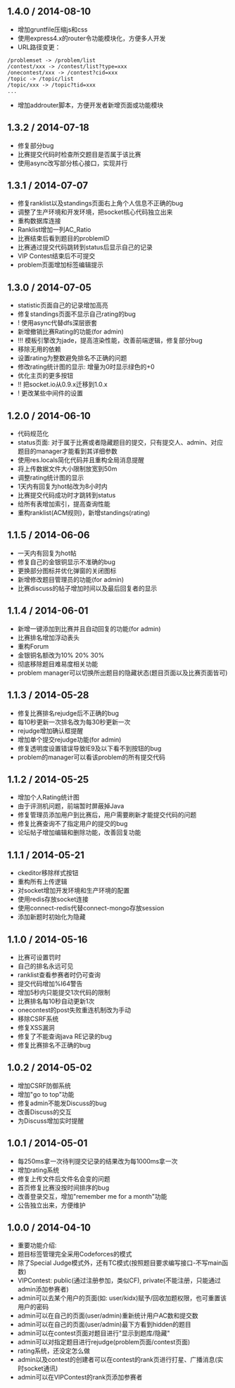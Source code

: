 ## 1.4.0 / 2014-08-10
* 增加gruntfile压缩js和css
* 使用express4.x的router令功能模块化，方便多人开发
* URL路径变更：
```
/problemset -> /problem/list
/contest/xxx -> /contest/list?type=xxx
/onecontest/xxx -> /contest?cid=xxx
/topic -> /topic/list
/topic/xxx -> /topic?tid=xxx
...
```
* 增加addrouter脚本，方便开发者新增页面或功能模块

## 1.3.2 / 2014-07-18
* 修复部分bug
* 比赛提交代码时检查所交题目是否属于该比赛
* 使用async改写部分核心接口，实现并行

## 1.3.1 / 2014-07-07
* 修复ranklist以及standings页面右上角个人信息不正确的bug
* 调整了生产环境和开发环境，把socket核心代码独立出来
* 重构数据库连接
* Ranklist增加一列AC_Ratio
* 比赛结束后看到题目的problemID
* 比赛通过提交代码跳转到status后显示自己的记录
* VIP Contest结束后不可提交
* problem页面增加标签编辑提示

## 1.3.0 / 2014-07-05
* statistic页面自己的记录增加高亮
* 修复standings页面不显示自己rating的bug
* ! 使用async代替dfs深层嵌套
* 新增撤销比赛Rating的功能(for admin)
* !!! 模板引擎改为jade，提高渲染性能，改善前端逻辑，修复部分bug
* 移除无用的依赖
* 设置rating为整数避免排名不正确的问题
* 修改rating统计图的显示: 增量为0时显示绿色的+0
* 优化主页的更多按钮
* !! 把socket.io从0.9.x迁移到1.0.x
* ! 更改某些中间件的设置

## 1.2.0 / 2014-06-10
* 代码规范化
* status页面: 对于属于比赛或者隐藏题目的提交，只有提交人、admin、对应题目的manager才能看到其详细参数
* 使用res.locals简化代码并且重构全局消息提醒
* 将上传数据文件大小限制放宽到50m
* 调整rating统计图的显示
* 1天内有回复为hot帖改为8小时内
* 比赛提交代码成功时才跳转到status
* 给所有表增加索引，提高查询性能
* 重构ranklist(ACM规则)，新增standings(rating)

## 1.1.5 / 2014-06-06
* 一天内有回复为hot帖
* 修复自己的金银铜显示不准确的bug
* 更换部分图标并优化弹窗的关闭图标
* 新增修改题目管理员的功能(for admin)
* 比赛discuss的帖子增加时间以及最后回复者的显示

## 1.1.4 / 2014-06-01
* 新增一键添加到比赛并且自动回复的功能(for admin)
* 比赛排名增加浮动表头
* 重构Forum
* 金银铜名额改为10% 20% 30%
* 彻底移除题目难易度相关功能
* problem manager可以切换所出题目的隐藏状态(题目页面以及比赛页面皆可)

## 1.1.3 / 2014-05-28
* 修复比赛排名rejudge后不正确的bug
* 每10秒更新一次排名改为每30秒更新一次
* rejudge增加确认框提醒
* 增加单个提交rejudge功能(for admin)
* 修复透明度设置错误导致IE9及以下看不到按钮的bug
* problem的manager可以看该problem的所有提交代码

## 1.1.2 / 2014-05-25
* 增加个人Rating统计图
* 由于评测机问题，前端暂时屏蔽掉Java
* 修复管理员添加用户到比赛后，用户需要刷新才能提交代码的问题
* 修复比赛查询不了指定用户的提交的bug
* 论坛帖子增加编辑和删除功能，改善回复功能

## 1.1.1 / 2014-05-21
* ckeditor移除样式按钮
* 重构所有上传逻辑
* 对socket增加开发环境和生产环境的配置
* 使用redis存放socket连接
* 使用connect-redis代替connect-mongo存放session
* 添加新题时初始化为隐藏

## 1.1.0 / 2014-05-16
* 比赛可设置罚时
* 自己的排名永远可见
* ranklist查看参赛者时仍可查询
* 提交代码增加%I64警告
* 增加5秒内只能提交1次代码的限制
* 比赛排名每10秒自动更新1次
* onecontest的post失败重连机制改为手动
* 移除CSRF系统
* 修复XSS漏洞
* 修复了不能查询java RE记录的bug
* 修复比赛排名不正确的bug

## 1.0.2 / 2014-05-02
* 增加CSRF防御系统
* 增加"go to top"功能
* 修复admin不能发Discuss的bug
* 改善Discuss的交互
* 为Discuss增加实时提醒

## 1.0.1 / 2014-05-01
* 每250ms拿一次待判提交记录的结果改为每1000ms拿一次
* 增加rating系统
* 修复上传文件后文件名会变的问题
* 首页修复比赛没按时间排序的bug
* 改善登录交互，增加"remember me for a month"功能
* 公告独立出来，方便维护

## 1.0.0 / 2014-04-10
* 重要功能介绍:
* 题目标签管理完全采用Codeforces的模式
* 除了Special Judge模式外，还有TC模式(按照题目要求编写接口-不写main函数)
* VIPContest: public(通过注册参加，类似CF), private(不能注册，只能通过admin添加参赛者)
* admin可以去某个用户的页面(如: user/kidx)赋予/回收加题权限，也可重置该用户的密码
* admin可以在自己的页面(user/admin)重新统计用户AC数和提交数
* admin可以在自己的页面(user/admin)最下方看到hidden的题目
* admin可以在contest页面对题目进行"显示到题库/隐藏"
* admin可以对指定题目进行rejudge(problem页面/contest页面)
* rating系统，还没定怎么做
* admin以及contest的创建者可以在contest的rank页进行打星、广播消息(实时socket通讯)
* admin可以在VIPContest的rank页添加参赛者
